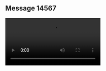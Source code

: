 ## Message 14567



![Video](https://data.iron-swords.co.il/2024/December/23/14567/14567_media.mp4)
